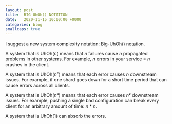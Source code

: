 ```yaml
---
layout: post
title:  BIG-UhOh() NOTATION
date:   2020-11-15 10:00:00 +0000
categories: blog
smallcaps: true
---
```


I suggest a new system complexity notation: Big-UhOh() notation.

A system that is UhOh(*n*) means that *n* failures cause *n* propagated
problems in other systems. For example, *n* errors in your service = *n*
crashes in the client.

A system that is UhOh(*n*²) means that each error causes *n* downstream issues.
For example, if one shard goes down for a short time period that can cause
errors across all clients.

A system that is UhOh(*n*³) means that each error causes *n*² downstream
issues.  For example, pushing a single bad configuration can break every client
for an arbitrary amount of time: *n* * *n*.

A system that is UhOh(1) can absorb the errors.
